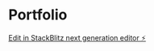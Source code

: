 # Portfolio

[Edit in StackBlitz next generation editor ⚡️](https://stackblitz.com/~/github.com/Lazy-CSharp-Coder/Portfolio)